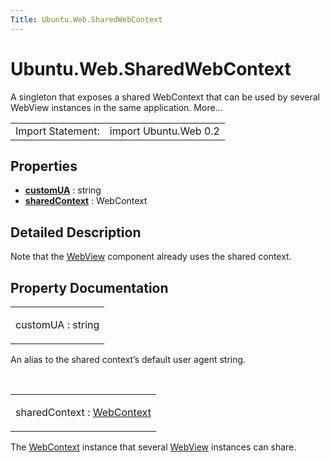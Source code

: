 ```yaml
---
Title: Ubuntu.Web.SharedWebContext
---
```


# Ubuntu.Web.SharedWebContext

<span class="subtitle"></span>
<!-- $$$SharedWebContext-brief -->
<p>A singleton that exposes a shared WebContext that can be used by several WebView instances in the same application. More...</p>
<!-- @@@SharedWebContext -->
<table class="alignedsummary">
<tr><td class="memItemLeft rightAlign topAlign"> Import Statement:</td><td class="memItemRight bottomAlign"> import Ubuntu.Web 0.2</td></tr></table><ul>
</ul>
<h2 id="properties">Properties</h2>
<ul>
<li class="fn"><b><b><a href="Ubuntu.Web.SharedWebContext.md#customUA-prop">customUA</a></b></b> : string</li>
<li class="fn"><b><b><a href="Ubuntu.Web.SharedWebContext.md#sharedContext-prop">sharedContext</a></b></b> : WebContext</li>
</ul>
<!-- $$$SharedWebContext-description -->
<h2 id="details">Detailed Description</h2>
</p>
<p>Note that the <a href="Ubuntu.Web.WebView.md">WebView</a> component already uses the shared context.</p>
<!-- @@@SharedWebContext -->
<h2>Property Documentation</h2>
<!-- $$$customUA -->
<table class="qmlname"><tr valign="top" id="customUA-prop"><td class="tblQmlPropNode"><p><span class="name">customUA</span> : <span class="type">string</span></p></td></tr></table><p>An alias to the shared context’s default user agent string.</p>
<!-- @@@customUA -->
<br/>
<!-- $$$sharedContext -->
<table class="qmlname"><tr valign="top" id="sharedContext-prop"><td class="tblQmlPropNode"><p><span class="name">sharedContext</span> : <span class="type"><a href="Ubuntu.Web.WebContext.md">WebContext</a></span></p></td></tr></table><p>The <a href="Ubuntu.Web.WebContext.md">WebContext</a> instance that several <a href="Ubuntu.Web.WebView.md">WebView</a> instances can share.</p>
<!-- @@@sharedContext -->
<br/>

